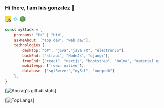 ### Hi there, I am luis gonzalez 👋
<code><img height="20" src="https://raw.githubusercontent.com/github/explore/80688e429a7d4ef2fca1e82350fe8e3517d3494d/topics/javascript/javascript.png"></code>
<code><img height="20" src="https://raw.githubusercontent.com/github/explore/80688e429a7d4ef2fca1e82350fe8e3517d3494d/topics/react/react.png"></code>
<code><img height="20" src="https://raw.githubusercontent.com/github/explore/80688e429a7d4ef2fca1e82350fe8e3517d3494d/topics/nodejs/nodejs.png"></code>    
<!--
**luisgonzales123/luisgonzales123** is a ✨ _special_ ✨ repository because its `README.md` (this file) appears on your GitHub profile.
-->
```js
const myStack = {
    pronouns: "He" | "Him",
    askMeAbout: ["app dev", "web dev"],
    technologies:{
        desktop:["c#", "java","java FX", "electronJS"],
        backEnd: ["strapi", "NodeJs", "django"],
        fronEnd: ["react", "nextjs", "bootstrap", "bulma", "material ui"],
        mobileApp: ["react native"],
        database: ["sqlServer","mySql", "mongodb"]
    },
}
```

[![Anurag's github stats](https://github-readme-stats.vercel.app/api?username=luisgonzales123&show_icons=true&theme=react)]

[![Top Langs](https://github-readme-stats.vercel.app/api/top-langs/?username=luisgonzales123&show_icons=true&theme=react)]

